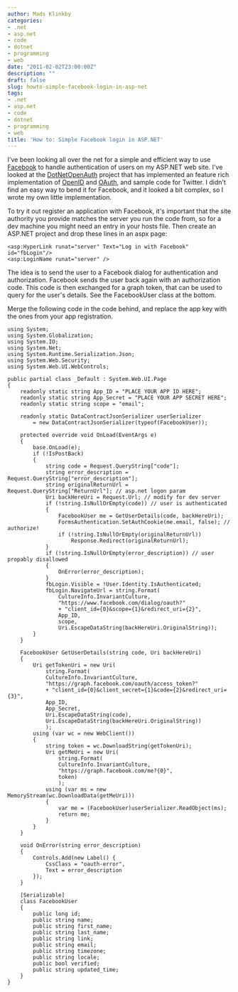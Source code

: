 ```yaml
---
author: Mads Klinkby
categories:
- .net
- asp.net
- code
- dotnet
- programming
- web
date: "2011-02-02T23:00:00Z"
description: ""
draft: false
slug: howto-simple-facebook-login-in-asp-net
tags:
- .net
- asp.net
- code
- dotnet
- programming
- web
title: 'How to: Simple Facebook login in ASP.NET'
---
```



I've been looking all over the net for a simple and efficient way to use [Facebook](http://developers.facebook.com/docs/authentication) to handle authentication of users on my ASP.NET web site. I've looked at the [DotNetOpenAuth](http://www.dotnetopenauth.net/) project that has implemented an feature rich implementation of [OpenID](http://openid.net/developers/) and [OAuth](http://oauth.net/documentation/), and sample code for Twitter. I didn't find an easy way to bend it for Facebook, and it looked a bit complex, so I wrote my own little implementation.

To try it out register an application with Facebook, it's important that the site authority you provide matches the server you run the code from, so for a dev machine you might need an entry in your hosts file. Then create an ASP.NET project and drop these lines in an aspx page:

<pre class="csharpcode"><code><span class="kwrd">&lt;</span><span class="html">asp:HyperLink</span> <span class="attr">runat</span><span class="kwrd">="server"</span> <span class="attr">Text</span><span class="kwrd">="Log in with Facebook"</span> <span class="attr">id</span><span class="kwrd">="fbLogin"</span><span class="kwrd">/&gt;</span>
<span class="kwrd">&lt;</span><span class="html">asp:LoginName</span> <span class="attr">runat</span><span class="kwrd">="server"</span> <span class="kwrd">/&gt;</span></code></pre>

The idea is to send the user to a Facebook dialog for authentication and authorization. Facebook sends the user back again with an authorization code. This code is then exchanged for a graph token, that can be used to query for the user's details. See the FacebookUser class at the bottom.

Merge the following code in the code behind, and replace the app key with the ones from your app registration.

<pre class="csharpcode"><code><span class="kwrd">using</span> System;
<span class="kwrd">using</span> System.Globalization;
<span class="kwrd">using</span> System.IO;
<span class="kwrd">using</span> System.Net;
<span class="kwrd">using</span> System.Runtime.Serialization.Json;
<span class="kwrd">using</span> System.Web.Security;
<span class="kwrd">using</span> System.Web.UI.WebControls;

<span class="kwrd">public</span> <span class="kwrd">partial</span> <span class="kwrd">class</span> _Default : System.Web.UI.Page
{
    <span class="kwrd">readonly</span> <span class="kwrd">static</span> <span class="kwrd">string</span> App_ID = <span class="str">"PLACE YOUR APP ID HERE"</span>;
    <span class="kwrd">readonly</span> <span class="kwrd">static</span> <span class="kwrd">string</span> App_Secret = <span class="str">"PLACE YOUR APP SECRET HERE"</span>;
    <span class="kwrd">readonly</span> <span class="kwrd">static</span> <span class="kwrd">string</span> scope = <span class="str">"email"</span>;

    <span class="kwrd">readonly</span> <span class="kwrd">static</span> DataContractJsonSerializer userSerializer
        = <span class="kwrd">new</span> DataContractJsonSerializer(<span class="kwrd">typeof</span>(FacebookUser));

    <span class="kwrd">protected</span> <span class="kwrd">override</span> <span class="kwrd">void</span> OnLoad(EventArgs e)
    {
        <span class="kwrd">base</span>.OnLoad(e);
        <span class="kwrd">if</span> (!IsPostBack)
        {
            <span class="kwrd">string</span> code = Request.QueryString[<span class="str">"code"</span>];
            <span class="kwrd">string</span> error_description = Request.QueryString[<span class="str">"error_description"</span>];
            <span class="kwrd">string</span> originalReturnUrl = Request.QueryString[<span class="str">"ReturnUrl"</span>]; <span class="rem">// asp.net logon param</span>
            Uri backHereUri = Request.Url; <span class="rem">// modify for dev server</span>
            <span class="kwrd">if</span> (!<span class="kwrd">string</span>.IsNullOrEmpty(code)) <span class="rem">// user is authenticated</span>
            {
                FacebookUser me = GetUserDetails(code, backHereUri);
                FormsAuthentication.SetAuthCookie(me.email, <span class="kwrd">false</span>); <span class="rem">// authorize!</span>
                <span class="kwrd">if</span> (!<span class="kwrd">string</span>.IsNullOrEmpty(originalReturnUrl))
                    Response.Redirect(originalReturnUrl);
            }
            <span class="kwrd">if</span> (!<span class="kwrd">string</span>.IsNullOrEmpty(error_description)) <span class="rem">// user propably disallowed</span>
            {
                OnError(error_description);
            }
            fbLogin.Visible = !User.Identity.IsAuthenticated;
            fbLogin.NavigateUrl = <span class="kwrd">string</span>.Format(
                CultureInfo.InvariantCulture,
                <span class="str">"https://www.facebook.com/dialog/oauth?"</span>
                + <span class="str">"client_id={0}&amp;scope={1}&amp;redirect_uri={2}"</span>,
                App_ID,
                scope,
                Uri.EscapeDataString(backHereUri.OriginalString));
        }
    }

    FacebookUser GetUserDetails(<span class="kwrd">string</span> code, Uri backHereUri)
    {
        Uri getTokenUri = <span class="kwrd">new</span> Uri(
            <span class="kwrd">string</span>.Format(
            CultureInfo.InvariantCulture,
            <span class="str">"https://graph.facebook.com/oauth/access_token?"</span>
            + <span class="str">"client_id={0}&amp;client_secret={1}&amp;code={2}&amp;redirect_uri={3}"</span>,
            App_ID,
            App_Secret,
            Uri.EscapeDataString(code),
            Uri.EscapeDataString(backHereUri.OriginalString))
            );
        <span class="kwrd">using</span> (var wc = <span class="kwrd">new</span> WebClient())
        {
            <span class="kwrd">string</span> token = wc.DownloadString(getTokenUri);
            Uri getMeUri = <span class="kwrd">new</span> Uri(
                <span class="kwrd">string</span>.Format(
                CultureInfo.InvariantCulture,
                <span class="str">"https://graph.facebook.com/me?{0}"</span>,
                token)
                );
            <span class="kwrd">using</span> (var ms = <span class="kwrd">new</span> MemoryStream(wc.DownloadData(getMeUri)))
            {
                var me = (FacebookUser)userSerializer.ReadObject(ms);
                <span class="kwrd">return</span> me;
            }
        }
    }

    <span class="kwrd">void</span> OnError(<span class="kwrd">string</span> error_description)
    {
        Controls.Add(<span class="kwrd">new</span> Label() { 
            CssClass = <span class="str">"oauth-error"</span>, 
            Text = error_description 
        });
    }

    [Serializable]
    <span class="kwrd">class</span> FacebookUser
    { 
        <span class="kwrd">public</span> <span class="kwrd">long</span> id;
        <span class="kwrd">public</span> <span class="kwrd">string</span> name;
        <span class="kwrd">public</span> <span class="kwrd">string</span> first_name;
        <span class="kwrd">public</span> <span class="kwrd">string</span> last_name;
        <span class="kwrd">public</span> <span class="kwrd">string</span> link;
        <span class="kwrd">public</span> <span class="kwrd">string</span> email;
        <span class="kwrd">public</span> <span class="kwrd">string</span> timezone;
        <span class="kwrd">public</span> <span class="kwrd">string</span> locale;
        <span class="kwrd">public</span> <span class="kwrd">bool</span> verified;
        <span class="kwrd">public</span> <span class="kwrd">string</span> updated_time;        
    }
}</code></pre>

